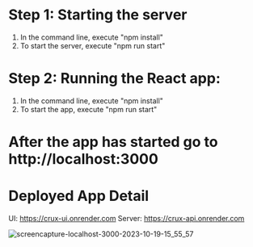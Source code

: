 # Step 1: Starting the server
1. In the command line, execute "npm install"
2. To start the server, execute "npm run start"

# Step 2: Running the React app:
1. In the command line, execute "npm install"
2. To start the app, execute "npm run start"

# After the app has started go to http://localhost:3000

# Deployed App Detail
UI: https://crux-ui.onrender.com
Server: https://crux-api.onrender.com 

![screencapture-localhost-3000-2023-10-19-15_55_57](https://github.com/azizgura2452/crux-ui/assets/22236935/91bf34a9-bc38-4637-8429-67389497a83d)

